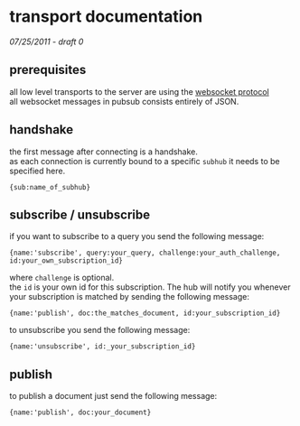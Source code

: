 # transport documentation
*07/25/2011 - draft 0*

## prerequisites

all low level transports to the server are using the [websocket protocol](http://en.wikipedia.org/wiki/WebSockets)  
all websocket messages in pubsub consists entirely of JSON.

## handshake

the first message after connecting is a handshake.  
as each connection is currently bound to a specific `subhub` it needs to be specified here. 

	{sub:name_of_subhub}

## subscribe / unsubscribe

if you want to subscribe to a query you send the following message:

	{name:'subscribe', query:your_query, challenge:your_auth_challenge, id:your_own_subscription_id}

where `challenge` is optional.  
the `id` is your own id for this subscription. The hub will notify you whenever your subscription is matched by sending the following message:

	{name:'publish', doc:the_matches_document, id:your_subscription_id}
	
to unsubscribe you send the following message:

	{name:'unsubscribe', id:_your_subscription_id}
	
## publish

to publish a document just send the following message:

	{name:'publish', doc:your_document}